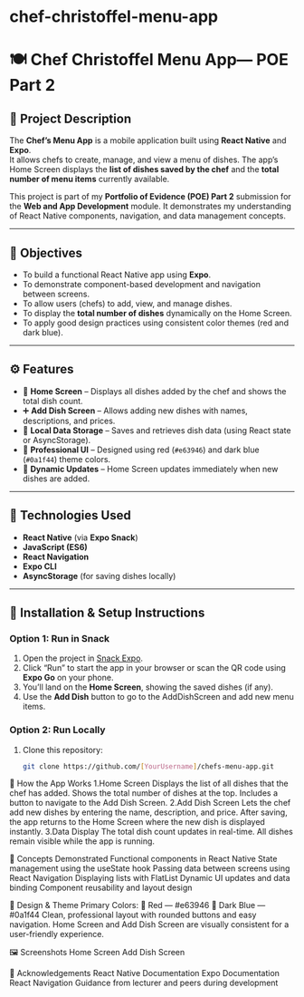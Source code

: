 # chef-christoffel-menu-app
# 🍽️ Chef Christoffel Menu App— POE Part 2

## 📖 Project Description
The **Chef’s Menu App** is a mobile application built using **React Native** and **Expo**.  
It allows chefs to create, manage, and view a menu of dishes. The app’s Home Screen displays the **list of dishes saved by the chef** and the **total number of menu items** currently available.  

This project is part of my **Portfolio of Evidence (POE) Part 2** submission for the **Web and App Development** module. It demonstrates my understanding of React Native components, navigation, and data management concepts.

---

## 🎯 Objectives
- To build a functional React Native app using **Expo**.  
- To demonstrate component-based development and navigation between screens.  
- To allow users (chefs) to add, view, and manage dishes.  
- To display the **total number of dishes** dynamically on the Home Screen.  
- To apply good design practices using consistent color themes (red and dark blue).  

---

## ⚙️ Features
- 🧾 **Home Screen** – Displays all dishes added by the chef and shows the total dish count.  
- ➕ **Add Dish Screen** – Allows adding new dishes with names, descriptions, and prices.  
- 💾 **Local Data Storage** – Saves and retrieves dish data (using React state or AsyncStorage).  
- 🎨 **Professional UI** – Designed using red (`#e63946`) and dark blue (`#0a1f44`) theme colors.  
- 🔁 **Dynamic Updates** – Home Screen updates immediately when new dishes are added.  

---

## 🧩 Technologies Used
- **React Native** (via **Expo Snack**)  
- **JavaScript (ES6)**  
- **React Navigation**  
- **Expo CLI**  
- **AsyncStorage** (for saving dishes locally)  

---

## 🧰 Installation & Setup Instructions

### Option 1: Run in Snack
1. Open the project in [Snack Expo](https://snack.expo.dev/).  
2. Click “Run” to start the app in your browser or scan the QR code using **Expo Go** on your phone.  
3. You’ll land on the **Home Screen**, showing the saved dishes (if any).  
4. Use the **Add Dish** button to go to the AddDishScreen and add new menu items.

### Option 2: Run Locally
1. Clone this repository:
   ```bash
   git clone https://github.com/[YourUsername]/chefs-menu-app.git

📱 How the App Works
1.Home Screen
Displays the list of all dishes that the chef has added.
Shows the total number of dishes at the top.
Includes a button to navigate to the Add Dish Screen.
2.Add Dish Screen
Lets the chef add new dishes by entering the name, description, and price.
After saving, the app returns to the Home Screen where the new dish is displayed instantly. 
3.Data Display
The total dish count updates in real-time.
All dishes remain visible while the app is running. 

🧠 Concepts Demonstrated
Functional components in React Native
State management using the useState hook
Passing data between screens using React Navigation
Displaying lists with FlatList
Dynamic UI updates and data binding
Component reusability and layout design

🎨 Design & Theme
Primary Colors:
🔴 Red — #e63946
🔵 Dark Blue — #0a1f44
Clean, professional layout with rounded buttons and easy navigation.
Home Screen and Add Dish Screen are visually consistent for a user-friendly experience.

🖼️ Screenshots
Home Screen
Add Dish Screen

🧩 Acknowledgements
React Native Documentation
Expo Documentation
React Navigation
Guidance from lecturer and peers during development